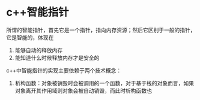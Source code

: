 # c++智能指针

所谓的智能指针，首先它是一个指针，指向内存资源；然后它区别于一般的指针，它是智能的，体现在

1. 能够自动的释放内存
2. 能知道什么时候释放内存才是安全的

c++中智能指针的实现主要依赖于两个技术概念：

1. 析构函数：对象被销毁时会被调用的一个函数，对于基于栈的对象而言，如果对象离开其作用域则对象会被自动销毁，而此时析构函数也